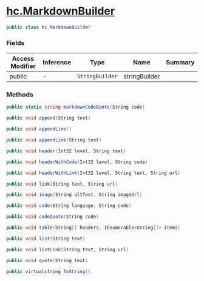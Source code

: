 # [hc.MarkdownBuilder](#T:hc.MarkdownBuilder)

```csharp
public class hc.MarkdownBuilder
```
### Fields
| Access Modifier | Inference | Type | Name | Summary | 
| --- | --- | --- | --- | --- | 
| public | - | `StringBuilder` | stringBuilder |  | 


### Methods


```csharp
public static string markdownCodeQuote(String code)

```


```csharp
public void append(String text)

```


```csharp
public void appendLine()

```


```csharp
public void appendLine(String text)

```


```csharp
public void header(Int32 level, String text)

```


```csharp
public void headerWithCode(Int32 level, String code)

```


```csharp
public void headerWithLink(Int32 level, String text, String url)

```


```csharp
public void link(String text, String url)

```


```csharp
public void image(String altText, String imageUrl)

```


```csharp
public void code(String language, String code)

```


```csharp
public void codeQuote(String code)

```


```csharp
public void table(String[] headers, IEnumerable<String[]> items)

```


```csharp
public void list(String text)

```


```csharp
public void listLink(String text, String url)

```


```csharp
public void quote(String text)

```


```csharp
public virtualstring ToString()

```
